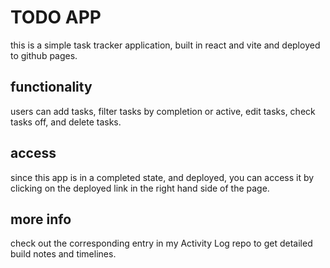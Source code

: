 # TODO APP 
this is a simple task tracker application, built in react and vite and deployed to github pages. 
## functionality 
users can add tasks, filter tasks by completion or active, edit tasks, check tasks off, and delete tasks.
## access 
since this app is in a completed state, and deployed, you can access it by clicking on the deployed link in the right hand side of the page. 
## more info 
check out the corresponding entry in my Activity Log repo to get detailed build notes and timelines. 
